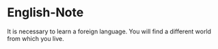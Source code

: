 # English-Note
It is necessary to learn a foreign language. You will find a different world from which you live.
